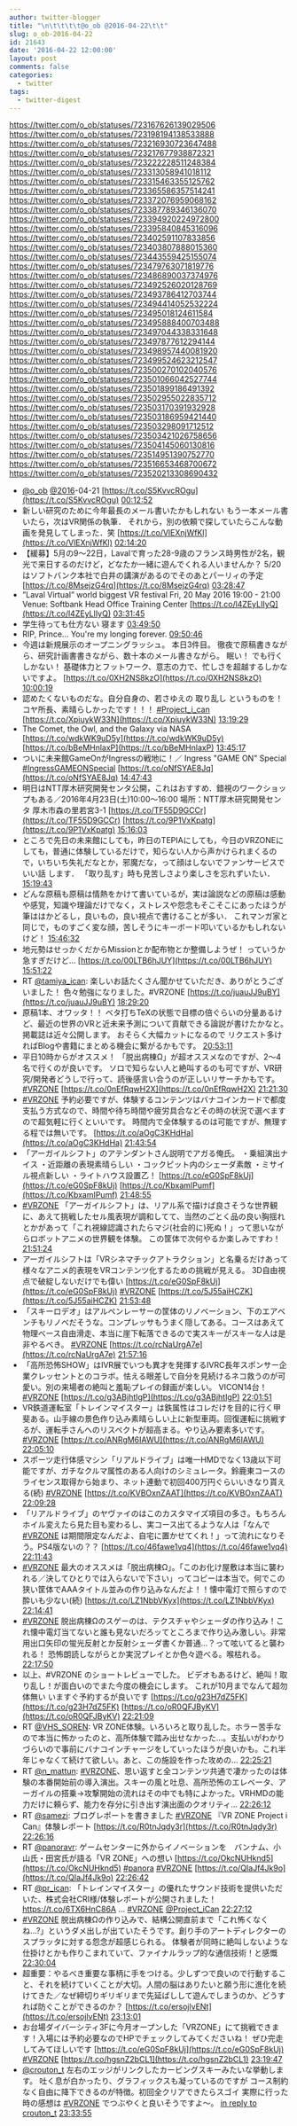 ```yaml
---
author: twitter-blogger
title: "\n\t\t\t\t@o_ob @2016-04-22\t\t"
slug: o_ob-2016-04-22
id: 21643
date: '2016-04-22 12:00:00'
layout: post
comments: false
categories:
  - twitter
tags:
  - twitter-digest
---
```


https://twitter.com/o_ob/statuses/723167626139029506 https://twitter.com/o_ob/statuses/723198194138533888 https://twitter.com/o_ob/statuses/723216930723647488 https://twitter.com/o_ob/statuses/723217677938872321 https://twitter.com/o_ob/statuses/723222228511248384 https://twitter.com/o_ob/statuses/723313058941018112 https://twitter.com/o_ob/statuses/723315463355125762 https://twitter.com/o_ob/statuses/723365586357514241 https://twitter.com/o_ob/statuses/723372076959068162 https://twitter.com/o_ob/statuses/723387789346136070 https://twitter.com/o_ob/statuses/723394920224972800 https://twitter.com/o_ob/statuses/723395840845316096 https://twitter.com/o_ob/statuses/723402591107833856 https://twitter.com/o_ob/statuses/723403807888015360 https://twitter.com/o_ob/statuses/723443559425155074 https://twitter.com/o_ob/statuses/723479763071819776 https://twitter.com/o_ob/statuses/723486890037374976 https://twitter.com/o_ob/statuses/723492526020128769 https://twitter.com/o_ob/statuses/723493786412703744 https://twitter.com/o_ob/statuses/723494414052532224 https://twitter.com/o_ob/statuses/723495018124611584 https://twitter.com/o_ob/statuses/723495888400703488 https://twitter.com/o_ob/statuses/723497044338331648 https://twitter.com/o_ob/statuses/723497877612294144 https://twitter.com/o_ob/statuses/723498957440081920 https://twitter.com/o_ob/statuses/723499524623212547 https://twitter.com/o_ob/statuses/723500270102040576 https://twitter.com/o_ob/statuses/723501066042527744 https://twitter.com/o_ob/statuses/723501899186491392 https://twitter.com/o_ob/statuses/723502955022835712 https://twitter.com/o_ob/statuses/723503170391932928 https://twitter.com/o_ob/statuses/723503186959421440 https://twitter.com/o_ob/statuses/723503298091712512 https://twitter.com/o_ob/statuses/723503421026758656 https://twitter.com/o_ob/statuses/723504145060130816 https://twitter.com/o_ob/statuses/723514951390752770 https://twitter.com/o_ob/statuses/723516653468700672 https://twitter.com/o_ob/statuses/723520213308690432  

*   [@o_ob](https://twitter.com/o_ob) [@2016](https://twitter.com/2016)-04-21 [https://t.co/S5KvvcROgu](https://t.co/S5KvvcROgu) [00:12:52](https://twitter.com/o_ob/statuses/723167626139029506)
*   新しい研究のために今年最長のメール書いたかもしれない もう一本メール書いたら，次はVR関係の執筆． それから，別の依頼で探していたらこんな動画を発見してしまった．笑 [https://t.co/VlEXnjWfKl](https://t.co/VlEXnjWfKl) [02:14:20](https://twitter.com/o_ob/statuses/723198194138533888)
*   【緩募】5月の9～22日，Lavalで育った28-9歳のフランス時男性が2名，観光で来日するのだけど，どなたか一緒に遊んでくれる人いませんか？ 5/20はソフトバンク本社で白井の講演があるのでそのあとパーリィの予定 [https://t.co/8MsejzG4rq](https://t.co/8MsejzG4rq) [03:28:47](https://twitter.com/o_ob/statuses/723216930723647488)
*   ”Laval Virtual” world biggest VR festival Fri, 20 May 2016 19:00 - 21:00 Venue: Softbank Head Office Training Center [https://t.co/l4ZEyLIIyQ](https://t.co/l4ZEyLIIyQ) [03:31:45](https://twitter.com/o_ob/statuses/723217677938872321)
*   学生待っても仕方ない 寝ます [03:49:50](https://twitter.com/o_ob/statuses/723222228511248384)
*   RIP, Prince... You're my longing forever. [09:50:46](https://twitter.com/o_ob/statuses/723313058941018112)
*   今週は新規展示のオープニングラッシュ。 本日3件目。 徹夜で原稿書きながら、研究計画書書きながら、数十本のメール書きながら。 眠い！ でも行くしかない！ 基礎体力とフットワーク、意志の力で、忙しさを超越するしかないですよ。 [https://t.co/0XH2NS8kzO](https://t.co/0XH2NS8kzO) [10:00:19](https://twitter.com/o_ob/statuses/723315463355125762)
*   認めたくないものだな。自分自身の、若さゆえの 取り乱し というものを！ コヤ所長、素晴らしかったです！！！ [#Project_i_can](https://twitter.com/search?q=%23Project_i_can&src=hash) [https://t.co/XpiuykW33N](https://t.co/XpiuykW33N) [13:19:29](https://twitter.com/o_ob/statuses/723365586357514241)
*   The Comet, the Owl, and the Galaxy via NASA [https://t.co/wdkWK9uD5y](https://t.co/wdkWK9uD5y) [https://t.co/bBeMHnlaxP](https://t.co/bBeMHnlaxP) [13:45:17](https://twitter.com/o_ob/statuses/723372076959068162)
*   ついに未来館GameOnがIngressの戦地に！／ Ingress "GAME ON" Special [#IngressGAMEONSpecial](https://twitter.com/search?q=%23IngressGAMEONSpecial&src=hash) [https://t.co/oNfSYAE8Jq](https://t.co/oNfSYAE8Jq) [14:47:43](https://twitter.com/o_ob/statuses/723387789346136070)
*   明日はNTT厚木研究開発センタ公開，これはおすすめ．錯視のワークショップもある／2016年4月23日(土)10:00～16:00 場所：NTT厚木研究開発センタ 厚木市森の里若宮3-1 [https://t.co/TF55D9GCCr](https://t.co/TF55D9GCCr) [https://t.co/9P1VxKpatg](https://t.co/9P1VxKpatg) [15:16:03](https://twitter.com/o_ob/statuses/723394920224972800)
*   ところで先日の未来館にしても，昨日のTEPIAにしても，今日のVRZONEにしても，普通に体験しているだけで，知らない人から声かけられまくるので，いちいち失礼だなとか，邪魔だな，って顔はしないでファンサービスで いい話 します． 「取り乱す」時も見苦しさより楽しさを忘れずいたい． [15:19:43](https://twitter.com/o_ob/statuses/723395840845316096)
*   どんな原稿も原稿は情熱をかけて書いているが，実は論説などの原稿は感動や感覚，知識や理論だけでなく，ストレスや怨念もそこそこにあったほうが筆ははかどるし，良いもの，良い視点で書けることが多い． これマンガ家と同じで，ものすごく変な顔，苦しそうにキーボード叩いているかもしれないけど！ [15:46:32](https://twitter.com/o_ob/statuses/723402591107833856)
*   地元勢はせっかくだからMissionとか配布物とか整備しようぜ！ っていうか急すぎだけど... [https://t.co/00LTB6hJUY](https://t.co/00LTB6hJUY) [15:51:22](https://twitter.com/o_ob/statuses/723403807888015360)
*   RT [@tamiya_ican](https://twitter.com/tamiya_ican): 楽しいお話たくさん聞かせていただき、ありがとうございました！ 色々勉強になりました。#VRZONE [https://t.co/juauJJ9uBY](https://t.co/juauJJ9uBY) [18:29:20](https://twitter.com/o_ob/statuses/723443559425155074)
*   原稿1本、オワッタ！！ ベタ打ちTeXの状態で目標の倍ぐらいの分量あるけど、最近の世界のVRと近未来予測について貢献できる論説が書けたかなと。 掲載誌は近々公開します。 おそらく大幅カットになるので リクエスト多ければBlogや書籍にまとめる機会に繋がるかもです。 [20:53:11](https://twitter.com/o_ob/statuses/723479763071819776)
*   平日10時からがオススメ！ 「脱出病棟Ω」が超オススメなのですが、2〜4名で行くのが良いです。 ソロで知らない人と絶叫するのも可ですが、VR研究/開発者どうしで行って、読後感言い合うのが正しいリサーチかもです。 [#VRZONE](https://twitter.com/search?q=%23VRZONE&src=hash) [https://t.co/0nEfRqwH2X](https://t.co/0nEfRqwH2X) [21:21:30](https://twitter.com/o_ob/statuses/723486890037374976)
*   [#VRZONE](https://twitter.com/search?q=%23VRZONE&src=hash) 予約必要ですが、体験するコンテンツはバナコインカードで都度支払う方式なので、時間や待ち時間や疲労具合などその時の状況で選べますので超気軽に行くといいです。 時間内で全体験するのは可能ですが、無理する程では無いです。 [https://t.co/aOgC3KHdHa](https://t.co/aOgC3KHdHa) [21:43:54](https://twitter.com/o_ob/statuses/723492526020128769)
*   「アーガイルシフト」のアテンダントさん説明でアガる俺氏。 ・乗組演出ナイス ・近距離の表現素晴らしい ・コックピット内のシェーダ素敵 ・ミサイル視点新しい ・ライトハウス設置乙！ [https://t.co/eG0SpF8kUj](https://t.co/eG0SpF8kUj) [https://t.co/KbxamIPumf](https://t.co/KbxamIPumf) [21:48:55](https://twitter.com/o_ob/statuses/723493786412703744)
*   [#VRZONE](https://twitter.com/search?q=%23VRZONE&src=hash) 「アーガイルシフト」は、リアル系で描けば良さそうな世界観に、あえて挑戦したセル風表現が調和してて、当然のごとく品の良い胸揺れとかがあって「これ視線認識されたらマジ(社会的に)死ぬ！」って思いながらロボットアニメの世界観を体験。 この筐体で次何やるか楽しみですわ！ [21:51:24](https://twitter.com/o_ob/statuses/723494414052532224)
*   アーガイルシフトは「VRシネマチックアトラクション」と名乗るだけあって様々なアニメ的表現をVRコンテンツ化するための挑戦が見える。 3D自由視点で破綻しないだけでも偉い [https://t.co/eG0SpF8kUj](https://t.co/eG0SpF8kUj) [#VRZONE](https://twitter.com/search?q=%23VRZONE&src=hash) [https://t.co/5J55aiHCZK](https://t.co/5J55aiHCZK) [21:53:48](https://twitter.com/o_ob/statuses/723495018124611584)
*   「スキーロデオ」はアルペンレーサーの筐体のリノベーション、下のエアベンチもリノベだそうな。コンプレッサもうまく隠してある。コースはあえて物理ベース自由滑走、本当に崖下転落できるので実スキーがスキーな人は是非やるべき。 [#VRZONE](https://twitter.com/search?q=%23VRZONE&src=hash) [https://t.co/rcNaUrgA7e](https://t.co/rcNaUrgA7e) [21:57:16](https://twitter.com/o_ob/statuses/723495888400703488)
*   「高所恐怖SHOW」はIVR展でいつも異才を発揮するIVRC長年スポンサー企業クレッセントとのコラボ。怯える眼差しで自分を見続けるネコ救うのが可愛い。別の来場者の絶叫と羞恥プレイの録画が楽しい。 VICON14台！ [#VRZONE](https://twitter.com/search?q=%23VRZONE&src=hash) [https://t.co/g3ABjhtIgP](https://t.co/g3ABjhtIgP) [22:01:51](https://twitter.com/o_ob/statuses/723497044338331648)
*   VR鉄道運転室「トレインマイスター」は鉄属性はコレだけを目的に行く甲斐ある。山手線の景色作り込み素晴らしい上に新型車両。回復運転に挑戦するが、運転手さんへのリスペクトが超高まる。やり込み要素多いです。 [#VRZONE](https://twitter.com/search?q=%23VRZONE&src=hash) [https://t.co/ANRgM6IAWU](https://t.co/ANRgM6IAWU) [22:05:10](https://twitter.com/o_ob/statuses/723497877612294144)
*   スポーツ走行体感マシン「リアルドライブ」は唯一HMDでなく13歳以下可能ですが、ガチなクルマ属性のある人向けのシミュレータ。鈴鹿東コースのライセンス取得から始まり、ネット連動で初回400万円ぐらいいきなり貰える(続) [#VRZONE](https://twitter.com/search?q=%23VRZONE&src=hash) [https://t.co/KVBOxnZAAT](https://t.co/KVBOxnZAAT) [22:09:28](https://twitter.com/o_ob/statuses/723498957440081920)
*   「リアルドライブ」のヤヴァイのはこのカスタマイズ項目の多さ。もちろんホイル変えたら見た目も変わるし、実コース出てるような人は「なんで [#VRZONE](https://twitter.com/search?q=%23VRZONE&src=hash) は期間限定なんだよ、自宅に置かせてくれ！」って流れになりそう。PS4版ないの？？ [https://t.co/46fawe1vq4](https://t.co/46fawe1vq4) [22:11:43](https://twitter.com/o_ob/statuses/723499524623212547)
*   [#VRZONE](https://twitter.com/search?q=%23VRZONE&src=hash) 最大のオススメは「脱出病棟Ω」。「このお化け屋敷は本当に襲われる／決してひとりでは入らないで下さい」ってコピーは本当で。何でこの狭い筐体でAAAタイトル並みの作り込みなんだよ！！懐中電灯で照らすので酔いも少ない(続) [https://t.co/LZ1NbbVKyx](https://t.co/LZ1NbbVKyx) [22:14:41](https://twitter.com/o_ob/statuses/723500270102040576)
*   [#VRZONE](https://twitter.com/search?q=%23VRZONE&src=hash) 脱出病棟Ωのスゲーのは、テクスチャやシェーダの作り込み！これ懐中電灯当てないと誰も見ないだろッてところまで作り込み激しい。非常用出口矢印の蛍光反射とか反射シェーダ書くか普通...？って呟いてると襲われる！ 恐怖朗読しながらとか実況プレイとか色々遊べる。喉枯れる。 [22:17:50](https://twitter.com/o_ob/statuses/723501066042527744)
*   以上、#VRZONE のショートレビューでした。 ビデオもあるけど、絶叫！取り乱し！が面白いのでまた今度の機会にします。 これが10月までなんて超勿体無い いますぐ予約するが良いです [https://t.co/g23H7dZ5FK](https://t.co/g23H7dZ5FK) [https://t.co/oR0QFJByKV](https://t.co/oR0QFJByKV) [22:21:09](https://twitter.com/o_ob/statuses/723501899186491392)
*   RT [@VHS_SOREN](https://twitter.com/VHS_SOREN): VR ZONE体験。いろいろと取り乱した。ホラー苦手なので本当に怖かったのと、高所体験で踏み出せなかった...。支払いがわかりづらいので事前にバナコインチャージをしていったほうが良いかも。これ半年じゃなくて続けて欲しい。あと、この施設を作った攻めの… [22:25:21](https://twitter.com/o_ob/statuses/723502955022835712)
*   RT [@n_mattun](https://twitter.com/n_mattun): [#VRZONE](https://twitter.com/search?q=%23VRZONE&src=hash)、思い返すと全コンテンツ共通で凄かったのは体験の本番開始前の導入演出。スキーの風と吐息、高所恐怖のエレベータ、アーガイルの搭乗→攻撃開始の流れはその中でも特によかった。VRHMDの能力だけに頼らず、能力を存分に引き出す演出面のクオリティ… [22:26:12](https://twitter.com/o_ob/statuses/723503170391932928)
*   RT [@samezi](https://twitter.com/samezi): ブログレポートを書きました [#VRZONE](https://twitter.com/search?q=%23VRZONE&src=hash) 『VR ZONE Project i Can』体験レポート [https://t.co/R0tnJqdy3r](https://t.co/R0tnJqdy3r) [22:26:16](https://twitter.com/o_ob/statuses/723503186959421440)
*   RT [@panoravr](https://twitter.com/panoravr): ゲームセンターに外からイノベーションを　バンナム、小山氏・田宮氏が語る「VR ZONE」への想い [https://t.co/OkcNUHknd5](https://t.co/OkcNUHknd5) [#panora](https://twitter.com/search?q=%23panora&src=hash) [#VRZONE](https://twitter.com/search?q=%23VRZONE&src=hash) [https://t.co/QIaJf4Jk9o](https://t.co/QIaJf4Jk9o) [22:26:42](https://twitter.com/o_ob/statuses/723503298091712512)
*   RT [@pr_ican](https://twitter.com/pr_ican): 「トレインマイスター」の優れたサウンド技術を提供いただいた、株式会社CRI様/体験レポートが公開されました！https://t.co/6TX6HnC86A … [#VRZONE](https://twitter.com/search?q=%23VRZONE&src=hash) [@Project_iCan](https://twitter.com/Project_iCan) [22:27:12](https://twitter.com/o_ob/statuses/723503421026758656)
*   [#VRZONE](https://twitter.com/search?q=%23VRZONE&src=hash) 脱出病棟Ωの作り込みで、結構公開直前まで「これ怖くなくね...?」というダメ出しが出ていたそうです。創り手のアートディレクターのスプラッタに対する怨念が超感じられる。 体験者が同時に絶叫しないような仕掛けとかも作りこまれていて、ファイナルラップ的な通信技術！と感慨 [22:30:04](https://twitter.com/o_ob/statuses/723504145060130816)
*   超重要：やるべき重要な事柄に手をつける。少しずつで良いので行動すること、それを続けていくことが大切。人間の脳はありたいと願う形に進化を続けてきた／なぜ締切りギリギリまで先延ばしして遊んでしまうのか、どうすれば防ぐことができるのか？ [https://t.co/ersojlvENt](https://t.co/ersojlvENt) [23:13:01](https://twitter.com/o_ob/statuses/723514951390752770)
*   お台場ダイバーシティ3Fに今月オープンした「VRZONE」にて挑戦できます！入場には予約必要なのでHPでチェックしてみてくださいね！ ぜひ完走してみてほしいです [https://t.co/eG0SpF8kUj](https://t.co/eG0SpF8kUj) [#VRZONE](https://twitter.com/search?q=%23VRZONE&src=hash) [https://t.co/hgsnZ2bCL1](https://t.co/hgsnZ2bCL1) [23:19:47](https://twitter.com/o_ob/statuses/723516653468700672)
*   [@crouton_t](https://twitter.com/crouton_t) 左右のエッジがリンクしたカービングスキーみたいな挙動します。 吐く息が白かったり、グラフィックスも凝っているのですが コース制約なく自由に降下できるのが特徴。初回全クリアできたらスゴイ 実際に行った時の感想は [#VRZONE](https://twitter.com/search?q=%23VRZONE&src=hash) でつぶやくと良いそうですよ〜。 [in reply to crouton_t](https://twitter.com/crouton_t/statuses/723516914387951618) [23:33:55](https://twitter.com/o_ob/statuses/723520213308690432)